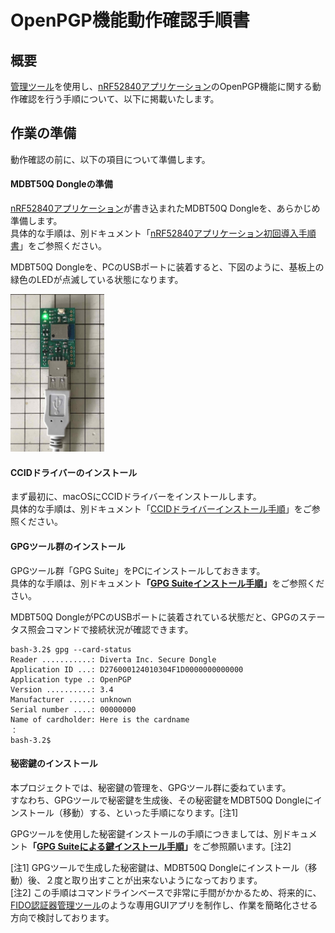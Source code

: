# OpenPGP機能動作確認手順書

## 概要

[管理ツール](../../../MaintenanceTool/README.md)を使用し、[nRF52840アプリケーション](../../../nRF52840_app/firmwares/secure_device_app)のOpenPGP機能に関する動作確認を行う手順について、以下に掲載いたします。

## 作業の準備

動作確認の前に、以下の項目について準備します。

#### MDBT50Q Dongleの準備

[nRF52840アプリケーション](../../../nRF52840_app/firmwares/secure_device_app)が書き込まれたMDBT50Q Dongleを、あらかじめ準備します。<br>
具体的な手順は、別ドキュメント「[nRF52840アプリケーション初回導入手順書](../../../nRF52840_app/firmwares/secure_device_app/WRITEAPP.md)」をご参照ください。

MDBT50Q Dongleを、PCのUSBポートに装着すると、下図のように、基板上の緑色のLEDが点滅している状態になります。

<img src="../../../nRF52840_app/firmwares/secure_device_app/assets01/0010.jpg" width="150">

#### CCIDドライバーのインストール

まず最初に、macOSにCCIDドライバーをインストールします。<br>
具体的な手順は、別ドキュメント「[CCIDドライバーインストール手順](../../../CCID/INSTALLPRG.md)」をご参照ください。

#### GPGツール群のインストール

GPGツール群「GPG Suite」をPCにインストールしておきます。<br>
具体的な手順は、別ドキュメント<b>「[GPG Suiteインストール手順](../../../CCID/OpenPGP/GPGINSTMAC.md)」</b>をご参照ください。

MDBT50Q DongleがPCのUSBポートに装着されている状態だと、GPGのステータス照会コマンドで接続状況が確認できます。

```
bash-3.2$ gpg --card-status
Reader ...........: Diverta Inc. Secure Dongle
Application ID ...: D276000124010304F1D0000000000000
Application type .: OpenPGP
Version ..........: 3.4
Manufacturer .....: unknown
Serial number ....: 00000000
Name of cardholder: Here is the cardname
：
bash-3.2$
```

#### 秘密鍵のインストール

本プロジェクトでは、秘密鍵の管理を、GPGツール群に委ねています。<br>
すなわち、GPGツールで秘密鍵を生成後、その秘密鍵をMDBT50Q Dongleにインストール（移動）する、といった手順になります。[注1]

GPGツールを使用した秘密鍵インストールの手順につきましては、別ドキュメント<b>「[GPG Suiteによる鍵インストール手順](../../../CCID/OpenPGP/GPGKEYINST.md)」</b>をご参照願います。[注2]

[注1] GPGツールで生成した秘密鍵は、MDBT50Q Dongleにインストール（移動）後、２度と取り出すことが出来ないようになっております。<br>
[注2] この手順はコマンドラインベースで非常に手間がかかるため、将来的に、[FIDO認証器管理ツール](../../../MaintenanceTool/README.md)のような専用GUIアプリを制作し、作業を簡略化させる方向で検討しております。
